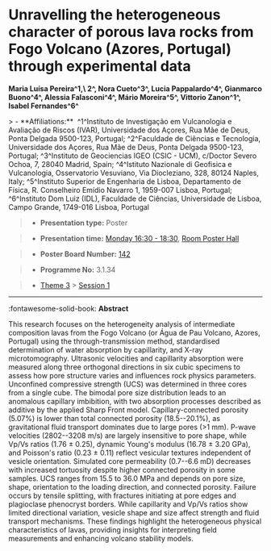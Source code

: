 # Unravelling the heterogeneous character of porous lava rocks from Fogo Volcano (Azores, Portugal) through experimental data

**Maria Luísa Pereira^1,\ 2^, Nora Cueto^3^, Lucia Pappalardo^4^, Gianmarco Buono^4^, Alessia Falasconi^4^, Mário Moreira^5^, Vittorio Zanon^1^, Isabel Fernandes^6^**

<!-- more -->> - **Affiliations:**  ^1^Instituto de Investigação em Vulcanologia e Avaliação de Riscos (IVAR), Universidade dos Açores, Rua Mãe de Deus, Ponta Delgada 9500-123, Portugal; ^2^Faculdade de Ciências e Tecnologia, Universidade dos Açores, Rua Mãe de Deus, Ponta Delgada 9500-123, Portugal; ^3^Instituto de Geociencias IGEO (CSIC - UCM), c/Doctor Severo Ochoa, 7, 28040 Madrid, Spain; ^4^Istituto Nazionale di Geofisica e Vulcanologia, Osservatorio Vesuviano, Via Diocleziano, 328, 80124 Naples, Italy; ^5^Instituto Superior de Engenharia de Lisboa, Departamento de Física, R. Conselheiro Emídio Navarro 1, 1959-007 Lisboa, Portugal; ^6^Instituto Dom Luiz (IDL), Faculdade de Ciências, Universidade de Lisboa, Campo Grande, 1749-016 Lisboa, Portugal 

> - **Presentation type:** Poster

> - **Presentation time:** [Monday 16:30 - 18:30](../sessions_comparison.md#__tabbed_1_6), [Room Poster Hall](../maps_venue.md#__tabbed_1_1)

> - **Poster Board Number:** [142](../map_poster_boards.md#monday)

> - **Programme No:** 3.1.34

> - [Theme 3](../theme3.md) > [Session 1](../sessions/session-3-1.md)

--- 

:fontawesome-solid-book: **Abstract**

This research focuses on the heterogeneity analysis of intermediate composition lavas from the Fogo Volcano (or Água de Pau Volcano, Azores, Portugal) using the through-transmission method, standardised determination of water absorption by capillarity, and X-ray microtomography. Ultrasonic velocities and capillarity absorption were measured along three orthogonal directions in six cubic specimens to assess how pore structure varies and influences rock physics parameters. Unconfined compressive strength (UCS) was determined in three cores from a single cube. The bimodal pore size distribution leads to an anomalous capillary imbibition, with two absorption processes described as additive by the applied Sharp Front model. Capillary-connected porosity (5.07%) is lower than total connected porosity (18.5--20.1%), as gravitational fluid transport dominates due to large pores (>1 mm). P-wave velocities (2802--3208 m/s) are largely insensitive to pore shape, while Vp/Vs ratios (1.76 ± 0.25), dynamic Young's modulus (16.78 ± 3.20 GPa), and Poisson's ratio (0.23 ± 0.11) reflect vesicular textures independent of vesicle orientation. Simulated core permeability (0.7--6.6 mD) decreases with increased tortuosity despite higher connected porosity in some samples. UCS ranges from 15.5 to 36.0 MPa and depends on pore size, shape, orientation to the loading direction, and connected porosity. Failure occurs by tensile splitting, with fractures initiating at pore edges and plagioclase phenocryst borders. While capillarity and Vp/Vs ratios show limited directional variation, vesicle shape and size affect strength and fluid transport mechanisms. These findings highlight the heterogeneous physical characteristics of lavas, providing insights for interpreting field measurements and enhancing volcano stability models.

